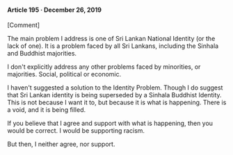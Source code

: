 #### Article 195 · December 26, 2019

[Comment]

The main problem I address is one of Sri Lankan National Identity (or the lack of one). It is a problem faced by all Sri Lankans, including the Sinhala and Buddhist majorities.

I don't explicitly address any other problems faced by minorities, or majorities. Social, political or economic.

I haven't suggested a solution to the Identity Problem. Though I do suggest that Sri Lankan identity is being superseded by a Sinhala Buddhist Identity. This is not because I want it to, but because it is what is happening. There is a void, and it is being filled.

If you believe that I agree and support with what is happening, then you would be correct. I would be supporting racism.

But then, I neither agree, nor support.